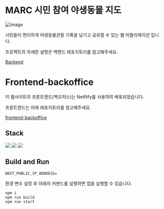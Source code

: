 # MARC 시민 참여 야생동물 지도

![image](https://github.com/tech4impact-marc/frontend/assets/77828537/33d25ea5-44d7-479e-b12b-5df9dafde5af)


시민들이 편리하게 야생동물관찰 기록을 남기고 공유할 수 있는 웹 어플리케이션 입니다.

프로젝트의 자세한 설명은 백엔드 레포지토리를 참고해주세요.

[Backend](https://github.com/tech4impact-marc/backend)



# Frontend-backoffice

이 웹사이트의 프론트엔드(백오피스)는 Netflify를 사용하여 배포되었습니다.

프론트엔드는 아래 레포지토리를 참고해주세요.

[frontend-backoffice](https://github.com/tech4impact-marc/frontend.git)


## Stack
<img src="https://img.shields.io/badge/javascript-F7DF1E?style=for-the-badge&logo=javascript&logoColor=black"> 
<img src="https://img.shields.io/badge/typescript-3178C6?style=for-the-badge&logo=typescript&logoColor=white">
<img src="https://img.shields.io/badge/next.js-000000?style=for-the-badge&logo=nextdotjs&logoColor=white">

## Build and Run

```
NEXT_PUBLIC_IP_ADDRESS=
```

환경 변수 설정 후 아래의 커맨드를 실행하면 앱을 실행할 수 있습니다.

```
npm i
npm run build
npm run start
```

<!-- ## Architecture -->
